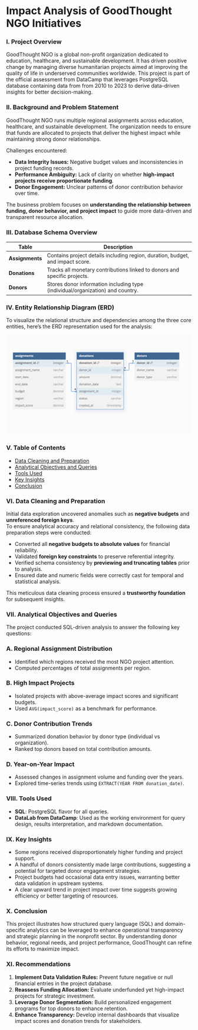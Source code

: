 # Impact Analysis of GoodThought NGO Initiatives

### I. Project Overview

GoodThought NGO is a global non-profit organization dedicated to education, healthcare, and sustainable development. It has driven positive change by managing diverse humanitarian projects aimed at improving the quality of life in underserved communities worldwide.  This project is part of the official assessment from DataCamp that leverages PostgreSQL database containing data from from 2010 to 2023  to derive data-driven insights for better decision-making.

### II. Background and Problem Statement

GoodThought NGO runs multiple regional assignments across education, healthcare, and sustainable development. The organization needs to ensure that funds are allocated to projects that deliver the highest impact while maintaining strong donor relationships.

Challenges encountered:
- **Data Integrity Issues:** Negative budget values and inconsistencies in project funding records.
- **Performance Ambiguity:** Lack of clarity on whether **high-impact projects receive proportionate funding**.
- **Donor Engagement:** Unclear patterns of donor contribution behavior over time.

The business problem focuses on **understanding the relationship between funding, donor behavior, and project impact** to guide more data-driven and transparent resource allocation.

### III. Database Schema Overview

| Table | Description |
|--------|--------------|
| **Assignments** | Contains project details including region, duration, budget, and impact score. |
| **Donations** | Tracks all monetary contributions linked to donors and specific projects. |
| **Donors** | Stores donor information including type (individual/organization) and country. |

### IV. Entity Relationship Diagram (ERD)

To visualize the relational structure and dependencies among the three core entities, here’s the ERD representation used for the analysis:

![Entity Relationship Diagram](./erd.png)

### V. Table of Contents

- [Data Cleaning and Preparation](#data-cleaning-and-preparation)
- [Analytical Objectives and Queries](#analytical-objectives-and-queries)
- [Tools Used](#tools-used)
- [Key Insights](#key-insights)
- [Conclusion](#conclusion)


### VI. Data Cleaning and Preparation

Initial data exploration uncovered anomalies such as **negative budgets** and **unreferenced foreign keys**.  
To ensure analytical accuracy and relational consistency, the following data preparation steps were conducted:

- Converted all **negative budgets to absolute values** for financial reliability.  
- Validated **foreign key constraints** to preserve referential integrity.  
- Verified schema consistency by **previewing and truncating tables** prior to analysis.  
- Ensured date and numeric fields were correctly cast for temporal and statistical analysis.

This meticulous data cleaning process ensured a **trustworthy foundation** for subsequent insights.

### VII. Analytical Objectives and Queries

The project conducted SQL-driven analysis to answer the following key questions:

### A. **Regional Assignment Distribution**
- Identified which regions received the most NGO project attention.
- Computed percentages of total assignments per region.

### B. **High Impact Projects**
- Isolated projects with above-average impact scores and significant budgets.
- Used `AVG(impact_score)` as a benchmark for performance.

### C. **Donor Contribution Trends**
- Summarized donation behavior by donor type (individual vs organization).
- Ranked top donors based on total contribution amounts.

### D. **Year-on-Year Impact**
- Assessed changes in assignment volume and funding over the years.
- Explored time-series trends using `EXTRACT(YEAR FROM donation_date)`.


### VIII. Tools Used

- **SQL**: PostgreSQL flavor for all queries.
- **DataLab from DataCamp**: Used as the working environment for query design, results interpretation, and markdown documentation.


### IX. Key Insights

- Some regions received disproportionately higher funding and project support.
- A handful of donors consistently made large contributions, suggesting a potential for targeted donor engagement strategies.
- Project budgets had occasional data entry issues, warranting better data validation in upstream systems.
- A clear upward trend in project impact over time suggests growing efficiency or better targeting of resources.

### X. Conclusion

This project illustrates how structured query language (SQL) and domain-specific analytics can be leveraged to enhance operational transparency and strategic planning in the nonprofit sector. By understanding donor behavior, regional needs, and project performance, GoodThought can refine its efforts to maximize impact.

### XI. Recommendations

1. **Implement Data Validation Rules:** Prevent future negative or null financial entries in the project database.  
2. **Reassess Funding Allocation:** Evaluate underfunded yet high-impact projects for strategic investment.  
3. **Leverage Donor Segmentation:** Build personalized engagement programs for top donors to enhance retention.  
4. **Enhance Transparency:** Develop internal dashboards that visualize impact scores and donation trends for stakeholders.
